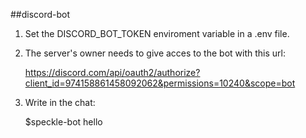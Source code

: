 ##discord-bot

1. Set the DISCORD_BOT_TOKEN enviroment variable in a .env file.

2. The server's owner needs to give acces to the bot with this url:

    https://discord.com/api/oauth2/authorize?client_id=974158861458092062&permissions=10240&scope=bot

3. Write in the chat:

    $speckle-bot hello